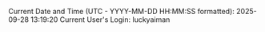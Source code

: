 Current Date and Time (UTC - YYYY-MM-DD HH:MM:SS formatted): 2025-09-28 13:19:20
Current User's Login: luckyaiman
